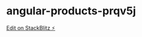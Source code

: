 # angular-products-prqv5j

[Edit on StackBlitz ⚡️](https://stackblitz.com/edit/angular-products-prqv5j)